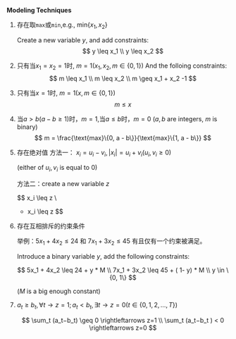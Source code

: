 **Modeling Techniques**

1. 存在取`max`或`min`,e.g., $\text{min}\{x_1, x_2\}$

   Create a new variable $y$, and add constraints:
   $$
   y \leq x_1 \\
   y \leq x_2
   $$

2. 只有当$x_1 = x_2 = 1$时, $m = 1 (x_1, x_2, m \in \{0, 1\})$
   And the folloing constraints:
   $$
   m \leq x_1 \\
   m \leq x_2 \\
   m \geq x_1 + x_2 -1 
   $$

3. 只有当$x = 1$时, $m = 1 (x, m \in \{0, 1\})$
   $$
   m \leq x
   $$

4. 当$a > b (a - b \geq 1)$时，$m = 1$,当$a \leq b$时，$m = 0$ ($a,b$ are integers, $m$ is binary)
   $$
   m = \frac{\text{max}\{0, a - b\}}{\text{max}\{1, a - b\}}
   $$

5. 存在绝对值
   方法一： $x_i = u_i - v_i, |x_i| = u_i + v_i (u_i, v_i \geq 0)$ 

   (either of $u_i,v_i$ is equal to 0)

   方法二：create a new variable $z$

   $$
   x_i \leq z \\
   - x_i \leq z
   $$

6. 存在互相排斥的约束条件
   
   举例：$5x_1 + 4x_2 \leq 24$ 和 $7x_1 + 3x_2 \leq 45$ 有且仅有一个约束被满足。
   
   Introduce a binary variable $y$, add the following constraints:

   $$
   5x_1 + 4x_2 \leq 24 + y * M \\
   7x_1 + 3x_2 \leq 45 + ( 1- y) * M \\
   y \in \{0, 1\}
   $$

   ($M$ is a big enough constant)

7. $a_t \geq b_t, ∀t \to z=1; a_t < b_t, ∃t \to z=0 (t∈\{0, 1, 2, …, T\})$

   $$
   \sum_t (a_t−b_t) \geq 0 \rightleftarrows z=1 \\
   \sum_t (a_t−b_t ) < 0 \rightleftarrows z=0 
   $$   

